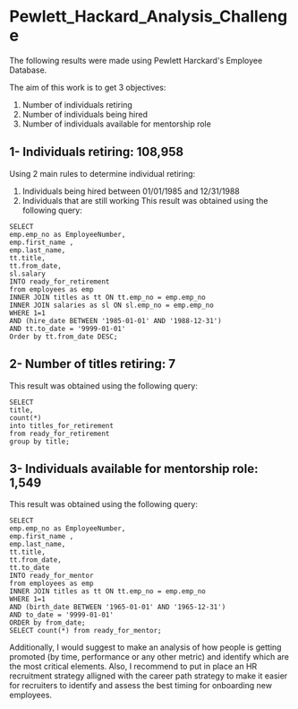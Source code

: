 # Pewlett_Hackard_Analysis_Challenge

The following results were made using Pewlett Harckard's Employee Database.

The aim of this work is to get 3 objectives:
1. Number of individuals retiring
2. Number of individuals being hired
3. Number of individuals available for mentorship role

## 1- Individuals retiring: 108,958
Using 2 main rules to determine individual retiring:
1. Individuals being hired between 01/01/1985 and 12/31/1988
2. Individuals that are still working
This result was obtained using the following query:
 ```
SELECT 
emp.emp_no as EmployeeNumber,
emp.first_name ,
emp.last_name,
tt.title,
tt.from_date,
sl.salary
INTO ready_for_retirement
from employees as emp
INNER JOIN titles as tt ON tt.emp_no = emp.emp_no
INNER JOIN salaries as sl ON sl.emp_no = emp.emp_no
WHERE 1=1 
AND (hire_date BETWEEN '1985-01-01' AND '1988-12-31')
AND tt.to_date = '9999-01-01'
Order by tt.from_date DESC;
```
## 2- Number of titles retiring: 7
This result was obtained using the following query:
```
SELECT 
title, 
count(*) 
into titles_for_retirement
from ready_for_retirement
group by title;
```
## 3- Individuals available for mentorship role: 1,549
This result was obtained using the following query:
```    
SELECT 
emp.emp_no as EmployeeNumber,
emp.first_name ,
emp.last_name,
tt.title,
tt.from_date,
tt.to_date
INTO ready_for_mentor
from employees as emp
INNER JOIN titles as tt ON tt.emp_no = emp.emp_no
WHERE 1=1
AND (birth_date BETWEEN '1965-01-01' AND '1965-12-31')
AND to_date = '9999-01-01'
ORDER by from_date;
SELECT count(*) from ready_for_mentor;
```

Additionally, I would suggest to make an analysis of how people is getting promoted (by time, performance or any other metric) and identify which are the most critical elements. Also, I recommend to put in place an HR recruitment strategy alligned with the career path strategy to make it easier for recruiters to identify and assess the best timing for onboarding new employees.
